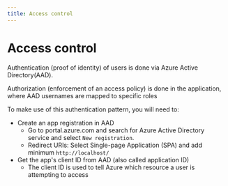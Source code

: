 ```yaml
---
title: Access control
---
```


Access control
=============

Authentication (proof of identity) of users is done via Azure Active Directory(AAD).

Authorization (enforcement of an access policy) is done in the application, where AAD usernames are mapped to specific roles

To make use of this authentication pattern, you will need to:

* Create an app registration in AAD
  * Go to portal.azure.com and search for Azure Active Directory service and select `New registration`.
  * Redirect URIs: Select Single-page Application (SPA) and add minimum `http://localhost/`
* Get the app's client ID from AAD (also called application ID)
  * The client ID is used to tell Azure which resource a user is attempting to access






